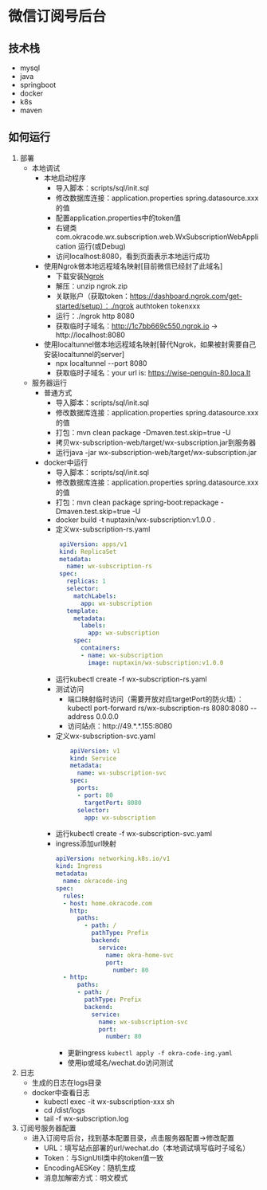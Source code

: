 # 微信订阅号后台

## 技术栈

* mysql
* java
* springboot
* docker
* k8s
* maven

## 如何运行

1. 部署
    * 本地调试
        * 本地启动程序
            * 导入脚本：scripts/sql/init.sql
            * 修改数据库连接：application.properties spring.datasource.xxx的值
            * 配置application.properties中的token值
            * 右键类 com.okracode.wx.subscription.web.WxSubscriptionWebApplication 运行(或Debug)
            * 访问localhost:8080，看到页面表示本地运行成功
        * 使用Ngrok做本地远程域名映射[目前微信已经封了此域名]
            * 下载安装[Ngrok](https://ngrok.com/download)
            * 解压：unzip ngrok.zip
            * 关联账户（获取token：https://dashboard.ngrok.com/get-started/setup）：./ngrok authtoken tokenxxx
            * 运行：./ngrok http 8080
            * 获取临时子域名：http://1c7bb669c550.ngrok.io -> http://localhost:8080
        * 使用localtunnel做本地远程域名映射[替代Ngrok，如果被封需要自己安装localtunnel的server]
            * npx localtunnel --port 8080
            * 获取临时子域名：your url is: https://wise-penguin-80.loca.lt
    * 服务器运行
        * 普通方式
            * 导入脚本：scripts/sql/init.sql
            * 修改数据库连接：application.properties spring.datasource.xxx的值
            * 打包：mvn clean package -Dmaven.test.skip=true -U
            * 拷贝wx-subscription-web/target/wx-subscription.jar到服务器
            * 运行java -jar wx-subscription-web/target/wx-subscription.jar
        * docker中运行
            * 导入脚本：scripts/sql/init.sql
            * 修改数据库连接：application.properties spring.datasource.xxx的值
            * 打包：mvn clean package spring-boot:repackage -Dmaven.test.skip=true -U
            * docker build -t nuptaxin/wx-subscription:v1.0.0 .
            * 定义wx-subscription-rs.yaml
                ```yaml
                 apiVersion: apps/v1
                 kind: ReplicaSet
                 metadata:
                   name: wx-subscription-rs
                 spec:
                   replicas: 1
                   selector:
                     matchLabels:
                       app: wx-subscription
                   template:
                     metadata:
                       labels:
                         app: wx-subscription
                     spec:
                       containers:
                       - name: wx-subscription
                         image: nuptaxin/wx-subscription:v1.0.0
                ```
            * 运行kubectl create -f wx-subscription-rs.yaml
            * 测试访问
                * 端口映射临时访问（需要开放对应targetPort的防火墙）：kubectl port-forward rs/wx-subscription-rs 8080:8080 --address 0.0.0.0
                * 访问站点：http://49.\*.\*.155:8080
            * 定义wx-subscription-svc.yaml
                ```yaml
                    apiVersion: v1
                    kind: Service
                    metadata:
                      name: wx-subscription-svc
                    spec:
                      ports:
                      - port: 80
                        targetPort: 8080
                      selector:
                        app: wx-subscription
                ```
            * 运行kubectl create -f wx-subscription-svc.yaml
            * ingress添加url映射
                ```yaml
                apiVersion: networking.k8s.io/v1
                kind: Ingress
                metadata:
                  name: okracode-ing
                spec:
                  rules:
                  - host: home.okracode.com
                    http:
                      paths:
                        - path: /
                          pathType: Prefix
                          backend:
                            service:
                              name: okra-home-svc
                              port:
                                number: 80
                  - http:
                      paths:
                      - path: /
                        pathType: Prefix
                        backend:
                          service:
                            name: wx-subscription-svc
                            port:
                              number: 80
                ```
                * 更新ingress
                  `kubectl apply -f okra-code-ing.yaml`
                * 使用ip或域名/wechat.do访问测试
2. 日志
    * 生成的日志在logs目录
    * docker中查看日志
        * kubectl exec -it wx-subscription-xxx sh
        * cd /dist/logs
        * tail -f wx-subscription.log
3. 订阅号服务器配置
    * 进入订阅号后台，找到基本配置目录，点击服务器配置->修改配置
        * URL：填写站点部署的url/wechat.do（本地调试填写临时子域名）
        * Token：与SignUtil类中的token值一致
        * EncodingAESKey：随机生成
        * 消息加解密方式：明文模式
                  
